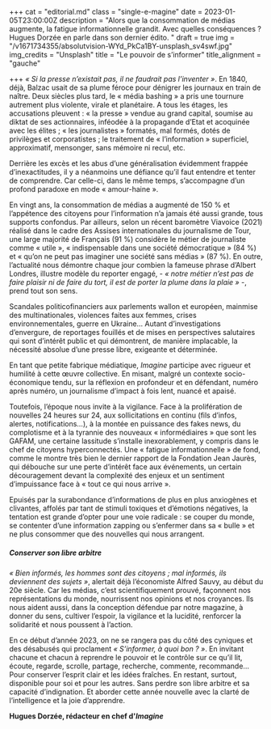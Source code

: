 +++
cat = "editorial.md"
class = "single-e-magine"
date = 2023-01-05T23:00:00Z
description = "Alors que la consommation de médias augmente, la fatigue informationnelle grandit. Avec quelles conséquences ? Hugues Dorzée en parle dans son dernier édito. "
draft = true
img = "/v1671734355/absolutvision-WYd_PkCa1BY-unsplash_sv4swf.jpg"
img_credits = "Unsplash"
title = "Le pouvoir de s’informer"
title_alignment = "gauche"

+++
_« Si la presse n’existait pas, il ne faudrait pas l’inventer »_. En 1840, déjà, Balzac usait de sa plume féroce pour dénigrer les journaux en train de naître. Deux siècles plus tard, le « média bashing » a pris une tournure autrement plus violente, virale et planétaire. A tous les étages, les accusations pleuvent : « la presse » vendue au grand capital, soumise au diktat de ses actionnaires, inféodée à la propagande d’Etat et acoquinée avec les élites ; « les journalistes » formatés, mal formés, dotés de privilèges et corporatistes ; le traitement de « l’information » superficiel, approximatif, mensonger, sans mémoire ni recul, etc.

Derrière les excès et les abus d’une généralisation évidemment frappée d’inexactitudes, il y a néanmoins une défiance qu’il faut entendre et tenter de comprendre. Car celle-ci, dans le même temps, s’accompagne d’un profond paradoxe en mode « amour-haine ».

En vingt ans, la consommation de médias a augmenté de 150 % et l’appétence des citoyens pour l’information n’a jamais été aussi grande, tous supports confondus. Par ailleurs, selon un récent baromètre Viavoice (2021) réalisé dans le cadre des Assises internationales du journalisme de Tour, une large majorité de Français (91 %) considère le métier de journaliste comme « utile », « indispensable dans une société démocratique » (84 %) et « qu’on ne peut pas imaginer une société sans médias » (87 %). En outre, l’actualité nous démontre chaque jour combien la fameuse phrase d’Albert Londres, illustre modèle du reporter engagé, - _« notre métier n’est pas de faire plaisir ni de faire du tort, il est de porter la plume dans la plaie »_ -, prend tout son sens.

Scandales politicofinanciers aux parlements wallon et européen, mainmise des multinationales, violences faites aux femmes, crises environnementales, guerre en Ukraine… Autant d’investigations d’envergure, de reportages fouillés et de mises en perspectives salutaires qui sont d’intérêt public et qui démontrent, de manière implacable, la nécessité absolue d’une presse libre, exigeante et déterminée.

En tant que petite fabrique médiatique, _Imagine_ participe avec rigueur et humilité à cette œuvre collective. En misant, malgré un contexte socio-économique tendu, sur la réflexion en profondeur et en défendant, numéro après numéro, un journalisme d’impact à fois lent, nuancé et apaisé.

Toutefois, l’époque nous invite à la vigilance. Face à la prolifération de nouvelles 24 heures sur 24, aux sollicitations en continu (fils d’infos, alertes, notifications…), à la montée en puissance des fakes news, du complotisme et à la tyrannie des nouveaux « informédiaires » que sont les GAFAM, une certaine lassitude s’installe inexorablement, y compris dans le chef de citoyens hyperconnectés. Une « fatigue informationnelle » de fond, comme le montre très bien le dernier rapport de la Fondation Jean Jaurès, qui débouche sur une perte d’intérêt face aux événements, un certain découragement devant la complexité des enjeux et un sentiment d’impuissance face à « tout ce qui nous arrive ». 

Epuisés par la surabondance d’informations de plus en plus anxiogènes et clivantes, affolés par tant de stimuli toxiques et d’émotions négatives, la tentation est grande d’opter pour une voie radicale : se couper du monde, se contenter d’une information zapping ou s’enfermer dans sa « bulle » et ne plus consommer que des nouvelles qui nous arrangent.

##### Conserver son libre arbitre

_« Bien informés, les hommes sont des citoyens ; mal informés, ils deviennent des sujets »_, alertait déjà l’économiste Alfred Sauvy, au début du 20e siècle. Car les médias, c’est scientifiquement prouvé, façonnent nos représentations du monde, nourrissent nos opinions et nos croyances. Ils nous aident aussi, dans la conception défendue par notre magazine, à donner du sens, cultiver l’espoir, la vigilance et la lucidité, renforcer la solidarité et nous poussent à l’action.

En ce début d’année 2023, on ne se rangera pas du côté des cyniques et des désabusés qui proclament _« S’informer, à quoi bon ? »_. En invitant chacune et chacun à reprendre le pouvoir et le contrôle sur ce qu’il lit, écoute, regarde, scrolle, partage, recherche, commente, recommande… Pour conserver l’esprit clair et les idées fraîches. En restant, surtout, disponible pour soi et pour les autres. Sans perdre son libre arbitre et sa capacité d’indignation. Et aborder cette année nouvelle avec la clarté de l’intelligence et la joie d’apprendre.

**Hugues Dorzée, rédacteur en chef d'_Imagine_**